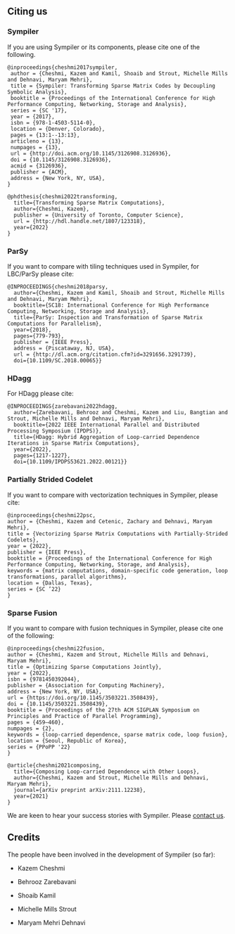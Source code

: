 ## Citing us

### Sympiler
If you are using Sympiler or its components, please cite one of the following.

```
@inproceedings{cheshmi2017sympiler,
 author = {Cheshmi, Kazem and Kamil, Shoaib and Strout, Michelle Mills and Dehnavi, Maryam Mehri},
 title = {Sympiler: Transforming Sparse Matrix Codes by Decoupling Symbolic Analysis},
 booktitle = {Proceedings of the International Conference for High Performance Computing, Networking, Storage and Analysis},
 series = {SC '17},
 year = {2017},
 isbn = {978-1-4503-5114-0},
 location = {Denver, Colorado},
 pages = {13:1--13:13},
 articleno = {13},
 numpages = {13},
 url = {http://doi.acm.org/10.1145/3126908.3126936},
 doi = {10.1145/3126908.3126936},
 acmid = {3126936},
 publisher = {ACM},
 address = {New York, NY, USA},
}
``` 

```
@phdthesis{cheshmi2022transforming,
  title={Transforming Sparse Matrix Computations},
  author={Cheshmi, Kazem},
  publisher = {University of Toronto, Computer Science},
  url = {http://hdl.handle.net/1807/123318},
  year={2022}
}
```

### ParSy
If you want to compare with tiling techniques used in Sympiler, for LBC/ParSy please cite:

```
@INPROCEEDINGS{cheshmi2018parsy,
  author={Cheshmi, Kazem and Kamil, Shoaib and Strout, Michelle Mills and Dehnavi, Maryam Mehri},
  booktitle={SC18: International Conference for High Performance Computing, Networking, Storage and Analysis}, 
  title={ParSy: Inspection and Transformation of Sparse Matrix Computations for Parallelism}, 
  year={2018},
  pages={779-793},
  publisher = {IEEE Press},
  address = {Piscataway, NJ, USA},
  url = {http://dl.acm.org/citation.cfm?id=3291656.3291739},
  doi={10.1109/SC.2018.00065}}
```

### HDagg
For HDagg please cite:

```
@INPROCEEDINGS{zarebavani2022hdagg,
  author={Zarebavani, Behrooz and Cheshmi, Kazem and Liu, Bangtian and Strout, Michelle Mills and Dehnavi, Maryam Mehri},
  booktitle={2022 IEEE International Parallel and Distributed Processing Symposium (IPDPS)}, 
  title={HDagg: Hybrid Aggregation of Loop-carried Dependence Iterations in Sparse Matrix Computations}, 
  year={2022},
  pages={1217-1227},
  doi={10.1109/IPDPS53621.2022.00121}}
```

### Partially Strided Codelet
 If you want to compare with vectorization techniques in Sympiler, please cite:

```
@inproceedings{cheshmi22psc,
author = {Cheshmi, Kazem and Cetenic, Zachary and Dehnavi, Maryam Mehri},
title = {Vectorizing Sparse Matrix Computations with Partially-Strided Codelets},
year = {2022},
publisher = {IEEE Press},
booktitle = {Proceedings of the International Conference for High Performance Computing, Networking, Storage, and Analysis},
keywords = {matrix computations, domain-specific code generation, loop transformations, parallel algorithms},
location = {Dallas, Texas},
series = {SC ’22}
}

```


### Sparse Fusion

 If you want to compare with fusion techniques in Sympiler, please cite one of the following:

```
@inproceedings{cheshmi22fusion,
author = {Cheshmi, Kazem and Strout, Michelle Mills and Dehnavi, Maryam Mehri},
title = {Optimizing Sparse Computations Jointly},
year = {2022},
isbn = {9781450392044},
publisher = {Association for Computing Machinery},
address = {New York, NY, USA},
url = {https://doi.org/10.1145/3503221.3508439},
doi = {10.1145/3503221.3508439},
booktitle = {Proceedings of the 27th ACM SIGPLAN Symposium on Principles and Practice of Parallel Programming},
pages = {459–460},
numpages = {2},
keywords = {loop-carried dependence, sparse matrix code, loop fusion},
location = {Seoul, Republic of Korea},
series = {PPoPP '22}
}
```

```
@article{cheshmi2021composing,
  title={Composing Loop-carried Dependence with Other Loops},
  author={Cheshmi, Kazem and Strout, Michelle Mills and Dehnavi, Maryam Mehri},
  journal={arXiv preprint arXiv:2111.12238},
  year={2021}
}
```


We are keen to hear your success stories with Sympiler. Please [contact us](mailto:cheshmik@mcmaster.ca).

## Credits
The people have been involved in the development of Sympiler (so far):

* Kazem Cheshmi

* Behrooz Zarebavani 

* Shoaib Kamil

* Michelle Mills Strout

* Maryam Mehri Dehnavi